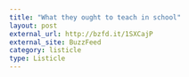 ```yaml
---
title: "What they ought to teach in school"
layout: post
external_url: http://bzfd.it/1SXCajP
external_site: BuzzFeed
category: listicle
type: Listicle
---
```

